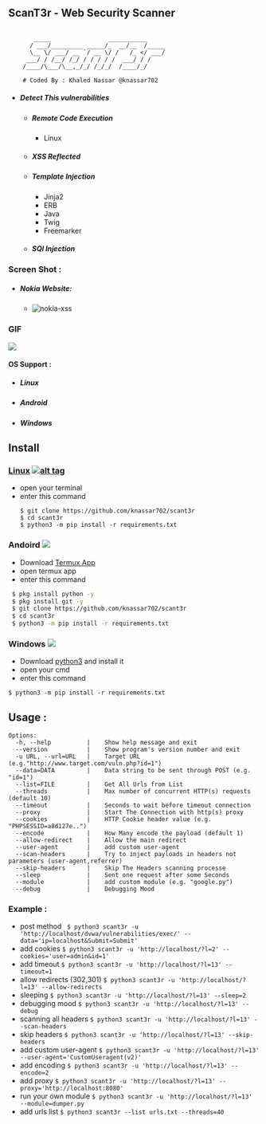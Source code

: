 ## ScanT3r - Web Security Scanner 
````

	   _____                ___________     
	  / ___/_________ _____/_  __/__  /_____
	  \__ \/ ___/ __ `/ __ \/ /   /_ </ ___/
	 ___/ / /__/ /_/ / / / / /  ___/ / /    
	/____/\___/\__,_/_/ /_/_/  /____/_/
	
	# Coded By : Khaled Nassar @knassar702

````
* ##### Detect This vulnerabilities
  * <h5>Remote Code Execution</h5>
    <ul><li>Linux</li></ul>
  * <h5>XSS Reflected</h5>
  * <h5>Template Injection</h5>
     <ul>
     <li> Jinja2 </li>
     <li> ERB </li>
     <li> Java </li>
     <li> Twig </li>
     <li> Freemarker </li>
     </ul>
  * <h5>SQl Injection </h5> 

### Screen Shot :
   * ##### Nokia Website:
      * <img src="https://i.ibb.co/4N9mdtQ/nokai-sx.png" alt="nokia-xss" border="0"></a>
### GIF
<img src='https://github.com/knassar702/scant3r/blob/master/sc/scant3r.gif'>

#### OS Support :
- <h5> Linux</h5>
- <h5> Android</h5>
- <h5> Windows</h5>

## Install
### [Linux](https://wikipedia.org/wiki/Linux) [![alt tag](http://icons.iconarchive.com/icons/dakirby309/simply-styled/32/OS-Linux-icon.png)](https://fr.wikipedia.org/wiki/Linux)
* open your terminal 
* enter this command 
   ````
   $ git clone https://github.com/knassar702/scant3r 
   $ cd scant3r 
   $ python3 -m pip install -r requirements.txt
   ````
### Andoird <img src="https://img.icons8.com/clouds/100/000000/android-os.png">
* Download <a href='https://play.google.com/store/apps/details?id=com.termux&hl=en'>Termux App</a>
* open termux app
* enter this command
````bash
 $ pkg install python -y 
 $ pkg install git -y 
 $ git clone https://github.com/knassar702/scant3r
 $ cd scant3r 
 $ python3 -m pip install -r requirements.txt
````
### Windows <img src="https://img.icons8.com/color/48/000000/windows-10.png">
* Download <a href='https://www.python.org/downloads/windows/'>python3</a> and install it
* open your cmd
* enter this command 
````
$ python3 -m pip install -r requirements.txt
````

## Usage :
````
Options:
  -h, --help          |    Show help message and exit
  --version           |    Show program's version number and exit
  -u URL, --url=URL   |    Target URL (e.g."http://www.target.com/vuln.php?id=1")
  --data=DATA         |    Data string to be sent through POST (e.g. "id=1")
  --list=FILE         |    Get All Urls from List
  --threads           |    Max number of concurrent HTTP(s) requests (default 10)
  --timeout           |    Seconds to wait before timeout connection
  --proxy             |    Start The Connection with http(s) proxy
  --cookies           |    HTTP Cookie header value (e.g. "PHPSESSID=a8d127e..")
  --encode            |    How Many encode the payload (default 1)
  --allow-redirect    |    Allow the main redirect
  --user-agent        |    add custom user-agent
  --scan-headers      |    Try to inject payloads in headers not parameters (user-agent,referrer)
  --skip-headers      |    Skip The Headers scanning processe
  --sleep             |    Sent one request after some Seconds
  --module            |    add custom module (e.g. "google.py")
  --debug             |    Debugging Mood
````
### Example :
* post method
``` $ python3 scant3r -u 'http://localhost/dvwa/vulnerabilities/exec/' --data='ip=localhost&Submit=Submit'```
* add cookies
```$ python3 scant3r -u 'http://localhost/?l=2' --cookies='user=admin&id=1'```
* add timeout
```$ python3 scant3r -u 'http://localhost/?l=13' --timeout=1```
* allow redirects (302,301)
```$ python3 scant3r -u 'http://localhost/?l=13' --allow-redirects```
* sleeping
```$ python3 scant3r -u 'http://localhost/?l=13' --sleep=2```
* debugging mood
```$ python3 scant3r -u 'http://localhost/?l=13' --debug```
* scanning all headers
```$ python3 scant3r -u 'http://localhost/?l=13' --scan-headers```
* skip headers
```$ python3 scant3r -u 'http://localhost/?l=13' --skip-headers```
* add custom user-agent
```$ python3 scant3r -u 'http://localhost/?l=13' --user-agent='CustomUseragent(v2)'```
* add encoding
```$ python3 scant3r -u 'http://localhost/?l=13' --encode=2```
* add proxy
```$ python3 scant3r -u 'http://localhost/?l=13' --proxy='http://localhost:8080'```
* run your own module
```$ python3 scant3r -u 'http://localhost/?l=13' --module=dumper.py```
* add urls list
```$ python3 scant3r --list urls.txt --threads=40```
